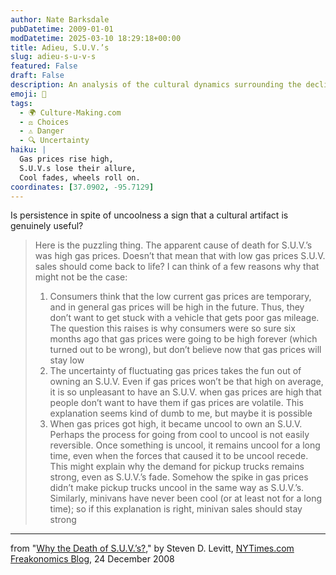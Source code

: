 ```yaml
---
author: Nate Barksdale
pubDatetime: 2009-01-01
modDatetime: 2025-03-10 18:29:18+00:00
title: Adieu, S.U.V.’s
slug: adieu-s-u-v-s
featured: False
draft: False
description: An analysis of the cultural dynamics surrounding the decline of S.U.V. sales amidst fluctuating gas prices.
emoji: 🚗
tags:
  - 🌍 Culture-Making.com
  - ⚖️ Choices
  - ⚠️ Danger
  - 🔍 Uncertainty
haiku: |
  Gas prices rise high,  
  S.U.V.s lose their allure,  
  Cool fades, wheels roll on.
coordinates: [37.0902, -95.7129]
---
```


Is persistence in spite of uncoolness a sign that a cultural artifact is genuinely useful?

> Here is the puzzling thing. The apparent cause of death for S.U.V.’s was high gas prices. Doesn’t that mean that with low gas prices S.U.V. sales should come back to life? I can think of a few reasons why that might not be the case:
>
> 1. Consumers think that the low current gas prices are temporary, and in general gas prices will be high in the future. Thus, they don’t want to get stuck with a vehicle that gets poor gas mileage. The question this raises is why consumers were so sure six months ago that gas prices were going to be high forever (which turned out to be wrong), but don’t believe now that gas prices will stay low
> 2. The uncertainty of fluctuating gas prices takes the fun out of owning an S.U.V. Even if gas prices won’t be that high on average, it is so unpleasant to have an S.U.V. when gas prices are high that people don’t want to have them if gas prices are volatile. This explanation seems kind of dumb to me, but maybe it is possible
> 3. When gas prices got high, it became uncool to own an S.U.V. Perhaps the process for going from cool to uncool is not easily reversible. Once something is uncool, it remains uncool for a long time, even when the forces that caused it to be uncool recede. This might explain why the demand for pickup trucks remains strong, even as S.U.V.’s fade. Somehow the spike in gas prices didn’t make pickup trucks uncool in the same way as S.U.V.’s. Similarly, minivans have never been cool (or at least not for a long time); so if this explanation is right, minivan sales should stay strong

---

from "[Why the Death of S.U.V.’s?](http://freakonomics.blogs.nytimes.com/2008/12/24/why-the-death-of-suvs/)," by Steven D. Levitt, [NYTimes.com Freakonomics Blog](http://freakonomics.blogs.nytimes.com/2008/12/24/why-the-death-of-suvs/), 24 December 2008
